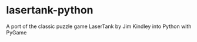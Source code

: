 # lasertank-python
A port of the classic puzzle game LaserTank by Jim Kindley into Python with PyGame
